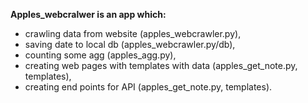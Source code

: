 **Apples_webcralwer is an app which:**
- crawling data from website (apples_webcrawler.py),
- saving date to local db (apples_webcrawler.py/db),
- counting some agg (apples_agg.py),
- creating web pages with templates with data (apples_get_note.py, templates),
- creating end points for API (apples_get_note.py, templates).